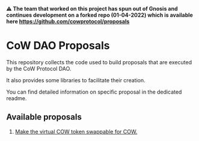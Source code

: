 **:warning: The team that worked on this project has spun out of Gnosis and continues development on a forked repo (01-04-2022) which is available here <https://github.com/cowprotocol/proposals>**

# CoW DAO Proposals

This repository collects the code used to build proposals that are executed by the CoW Protocol DAO.

It also provides some libraries to facilitate their creation.

You can find detailed information on specific proposal in the dedicated readme.

## Available proposals

1. [Make the virtual COW token swappable for COW.](./src/proposals/make-vcow-swappable/README.md)
